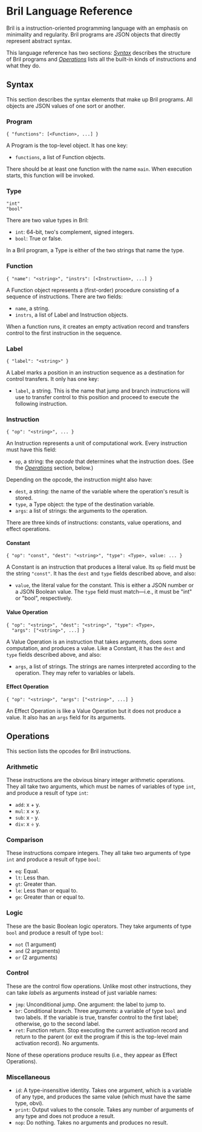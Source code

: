 # Bril Language Reference

Bril is a instruction-oriented programming language with an emphasis on minimality and regularity.
Bril programs are JSON objects that directly represent abstract syntax.

This language reference has two sections:
[*Syntax*](#syntax) describes the structure of Bril programs
and [*Operations*](#operations) lists all the built-in kinds of instructions and what they do.


## Syntax

This section describes the syntax elements that make up Bril programs.
All objects are JSON values of one sort or another.

### Program

    { "functions": [<Function>, ...] }

A Program is the top-level object.
It has one key:

* `functions`, a list of Function objects.

There should be at least one function with the name `main`.
When execution starts, this function will be invoked.

### Type

    "int"
    "bool"

There are two value types in Bril:

* `int`: 64-bit, two's complement, signed integers.
* `bool`: True or false.

In a Bril program, a Type is either of the two strings that name the type.

### Function

    { "name": "<string>", "instrs": [<Instruction>, ...] }

A Function object represents a (first-order) procedure consisting of a sequence of instructions.
There are two fields:

* `name`, a string.
* `instrs`, a list of Label and Instruction objects.

When a function runs, it creates an empty activation record and transfers control to the first instruction in the sequence.

### Label

    { "label": "<string>" }

A Label marks a position in an instruction sequence as a destination for control transfers.
It only has one key:

* `label`, a string. This is the name that jump and branch instructions will use to transfer control to this position and proceed to execute the following instruction.

### Instruction

    { "op": "<string>", ... }

An Instruction represents a unit of computational work.
Every instruction must have this field:

* `op`, a string: the *opcode* that determines what the instruction does.
  (See the [*Operations*](#operations) section, below.)

Depending on the opcode, the instruction might also have:

* `dest`, a string: the name of the variable where the operation's result is stored.
* `type`, a Type object: the type of the destination variable.
* `args`: a list of strings: the arguments to the operation.

There are three kinds of instructions: constants, value operations, and effect operations.

#### Constant

    { "op": "const", "dest": "<string>", "type": <Type>, value: ... }

A Constant is an instruction that produces a literal value.
Its `op` field must be the string `"const"`.
It has the `dest` and `type` fields described above, and also:

* `value`, the literal value for the constant.
  This is either a JSON number or a JSON Boolean value.
  The `type` field must match—i.e., it must be "int" or "bool", respectively.

#### Value Operation

    { "op": "<string>", "dest": "<string>", "type": <Type>,
      "args": ["<string>", ...] }

A Value Operation is an instruction that takes arguments, does some computation, and produces a value.
Like a Constant, it has the `dest` and `type` fields described above, and also:

* `args`, a list of strings.
  The strings are names interpreted according to the operation.
  They may refer to variables or labels.

#### Effect Operation

    { "op": "<string>", "args": ["<string>", ...] }

An Effect Operation is like a Value Operation but it does not produce a value.
It also has an `args` field for its arguments.


## Operations

This section lists the opcodes for Bril instructions.

### Arithmetic

These instructions are the obvious binary integer arithmetic operations.
They all take two arguments, which must be names of variables of type `int`, and produce a result of type `int`:

* `add`: x + y.
* `mul`: x × y.
* `sub`: x - y.
* `div`: x ÷ y.

### Comparison

These instructions compare integers.
They all take two arguments of type `int` and produce a result of type `bool`:

* `eq`: Equal.
* `lt`: Less than.
* `gt`: Greater than.
* `le`: Less than or equal to.
* `ge`: Greater than or equal to.

### Logic

These are the basic Boolean logic operators.
They take arguments of type `bool` and produce a result of type `bool`:

* `not` (1 argument)
* `and` (2 arguments)
* `or` (2 arguments)

### Control

These are the control flow operations.
Unlike most other instructions, they can take *labels* as arguments instead of just variable names:

* `jmp`: Unconditional jump. One argument: the label to jump to. 
* `br`: Conditional branch. Three arguments: a variable of type `bool` and two labels. If the variable is true, transfer control to the first label; otherwise, go to the second label.
* `ret`: Function return. Stop executing the current activation record and return to the parent (or exit the program if this is the top-level main activation record). No arguments.

None of these operations produce results (i.e., they appear as Effect Operations).

### Miscellaneous

* `id`: A type-insensitive identity. Takes one argument, which is a variable of any type, and produces the same value (which must have the same type, obvi).
* `print`: Output values to the console. Takes any number of arguments of any type and does not produce a result.
* `nop`: Do nothing. Takes no arguments and produces no result.

